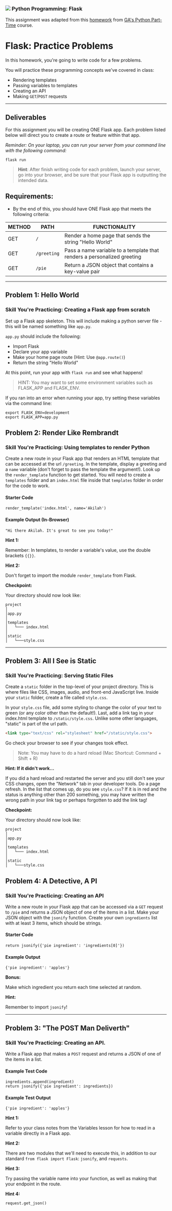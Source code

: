 ### ![](https://ga-dash.s3.amazonaws.com/production/assets/logo-9f88ae6c9c3871690e33280fcf557f33.png) Python Programming: Flask

This assignment was adapted from this [homework](https://git.generalassemb.ly/python-programming/python-programming/tree/revisions_v2.1/unit-6-flask/instructor-resources/hw-5day-4flask) from [GA's Python Part-Time](https://generalassemb.ly/education/python-programming) course.

<!---
This assignment was originally developed by Kevin

Questions? Comments?
1. Log an issue to this repo to alert me of a problem.
2. Suggest an edit yourself by forking this repo, making edits, and submitting a pull request with your changes back to our master branch.
3. Hit me up on Slack at @kevin.coyle.

Note: Adaptation made in fall 2019 by Brandi Butler.
--->

# Flask: Practice Problems

In this homework, you're going to write code for a few problems.

You will practice these programming concepts we've covered in class:

* Rendering templates
* Passing variables to templates
* Creating an API
* Making `GET`/`POST` requests

------------

## Deliverables

For this assignment you will be creating ONE Flask app. Each problem listed below will direct you to create a route or feature within that app.

*Reminder: On your laptop, you can run your server from your command line with the following command:*

```
flask run
```

> **Hint**: After finish writing code for each problem, launch your server, go into your browser, and be sure that your Flask app is outputting the intended data.


## Requirements:

* By the end of this, you should have ONE Flask app that meets the following criteria:

| METHOD | PATH | FUNCTIONALITY |
| ------ | ------------- | ---------------------------------------------------------- |
| GET | `/` | Render a home page that sends the string "Hello World" |
| GET | `/greeting` | Pass a name variable to a template that renders a personalized greeting |
| GET | `/pie` | Return a JSON object that contains a key-value pair |

------------

## Problem 1: Hello World

### Skill You're Practicing: Creating a Flask app from scratch

Set up a Flask app skeleton. This will include making a python server file - this will be named something like `app.py`. 

`app.py` should include the following:

* Import Flask
* Declare your app variable
* Make your home page route (Hint: Use `@app.route()`)
* Return the string "Hello World"

At this point, run your app with `flask run` and see what happens!

> HINT: You may want to set some environment variables such as FLASK_APP and FLASK_ENV.

If you ran into an error when running your app, try setting these variables via the command line:

```
export FLASK_ENV=development
export FLASK_APP=app.py
```

## Problem 2: Render Like Rembrandt

### Skill You're Practicing: Using templates to render Python

Create a new route in your Flask app that renders an HTML template that can be accessed at the url `/greeting`. In the template, display a greeting and a `name` variable (don't forget to pass the template the argument!). Look up the `render_template` function to get started. You will need to create a `templates` folder and an `index.html` file inside that `templates` folder in order for the code to work.

#### Starter Code

```
render_template('index.html', name='Akilah')
```

#### Example Output (In-Browser)

```
"Hi there Akilah. It's great to see you today!"
```

**Hint 1:**

Remember: In templates, to render a variable's value, use the double brackets `{{}}`.

**Hint 2:**

Don't forget to import the module `render_template` from Flask.

**Checkpoint:**

Your directory should now look like:

```
project
│   
│app.py
│   
│templates
│   └─── index.html
│   
│static
│   └───style.css
```

------

## Problem 3: All I See is Static

### Skill You're Practicing: Serving Static Files

Create a `static` folder in the top-level of your project directory. This is where files like CSS, images, audio, and front-end JavaScript live. Inside your `static` folder, create a file called `style.css`. 

In your `style.css` file, add some styling to change the color of your text to green (or any color other than the default!). Last, add a link tag in your index.html template to `/static/style.css`. Unlike some other languages, "static" is part of the url path.

```html
<link type="text/css" rel="stylesheet" href="/static/style.css">
```

Go check your browser to see if your changes took effect. 

> Note: You may have to do a hard reload (Mac Shortcut: Command + Shift + R)

**Hint: If it didn't work...**

If you did a hard reload and restarted the server and you still don't see your CSS changes, open the "Network" tab in your developer tools. Do a page refresh. In the list that comes up, do you see `style.css`? If it is in red and the status is anything other than 200 something, you may have written the wrong path in your link tag or perhaps forgotten to add the link tag!

**Checkpoint:**

Your directory should now look like:

```
project
│   
│app.py
│   
│templates
│   └─── index.html
│   
│static
│   └───style.css
```

## Problem 4: A Detective, A PI

### Skill You're Practicing: Creating an API

Write a new route in your Flask app that can be accessed via a `GET` request to `/pie` and returns a JSON object of one of the items in a list. Make your JSON object with the `jsonify` function. Create your own `ingredients` list with at least 3 items, which should be strings.


#### Starter Code

```
return jsonify({'pie ingredient': 'ingredients[0]'})
```

#### Example Output

```
{'pie ingredient': 'apples'}
```

**Bonus:**

Make which ingredient you return each time selected at random.

**Hint:**

Remember to import `jsonify`!

----

## Problem 3: "The POST Man Deliverth"

### Skill You're Practicing: Creating an API.

Write a Flask app that makes a `POST` request and returns a JSON of one of the items in a list.


#### Example Test Code
```
ingredients.append(ingredient)
return jsonify({'pie ingredient': ingredients})
```

#### Example Test Output
```
{'pie ingredient': 'apples'}
```

**Hint 1:**

Refer to your class notes from the Variables lesson for how to read in a variable directly in a Flask app.

**Hint 2:**

There are two modules that we'll need to execute this, in addition to our standard `from flask import Flask`: `jsonify`, and `requests`.

**Hint 3:**

Try passing the variable name into your function, as well as making that your endpoint in the route.

**Hint 4:**

`request.get_json()`
